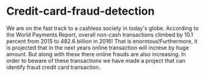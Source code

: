 # Credit-card-fraud-detection
We are on the fast track to a cashless society in today's globe. According to the World Payments Report, overall non-cash transactions climbed by 10.1 percent from 2015 to 482.6 billion in 2016! That is enormous!Furthermore, it is projected that in the next years online transaction will increse by huge amount. But along with these there online frauds are also increasing. In order to beware of these transactions we have made a project that can identify fraud credit card transaction. 
